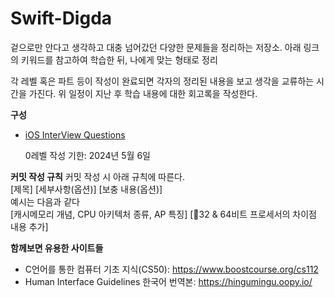 # Swift-Digda
겉으로만 안다고 생각하고 대충 넘어갔던 다양한 문제들을 정리하는 저장소.
아래 링크의 키워드를 참고하여 학습한 뒤, 나에게 맞는 형태로 정리

각 레벨 혹은 파트 등이 작성이 완료되면 각자의 정리된 내용을 보고 생각을 교류하는 시간을 가진다.
위 일정이 지난 후 학습 내용에 대한 회고록을 작성한다. 

**구성**
- [iOS InterView Questions](https://github.com/JeaSungLEE/iOSInterviewquestions/tree/master)

    0레벨 작성 기한: 2024년 5월 6일

**커밋 작성 규칙**
커밋 작성 시 아래 규칙에 따른다.  
[제목] [세부사항(옵션)] [보충 내용(옵션)]  
예시는 다음과 같다  
[캐시메모리 개념, CPU 아키텍처 종류, AP 특징] [32 & 64비트 프로세서의 차이점 내용 추가]



**함께보면 유용한 사이트들**
- C언어를 통한 컴퓨터 기초 지식(CS50): https://www.boostcourse.org/cs112
- Human Interface Guidelines 한국어 번역본: https://hingumingu.oopy.io/
